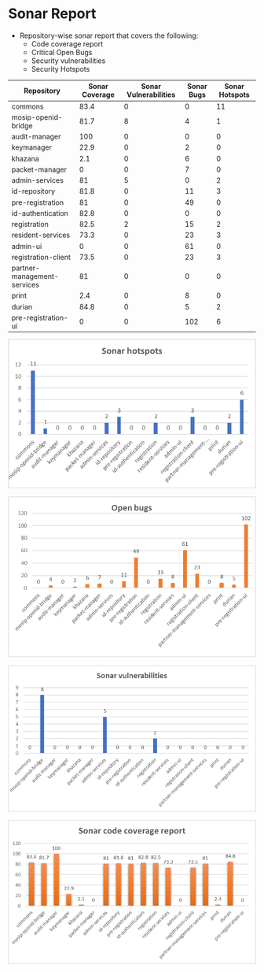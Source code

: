 # Sonar Report

* Repository-wise sonar report that covers the following:
  * Code coverage report
  * Critical Open Bugs
  * Security vulnerabilities
  * Security Hotspots

| Repository                  | Sonar Coverage | Sonar Vulnerabilities | Sonar Bugs | Sonar Hotspots |
| --------------------------- | -------------- | --------------------- | ---------- | -------------- |
| commons                     | 83.4           | 0                     | 0          | 11             |
| mosip-openid-bridge         | 81.7           | 8                     | 4          | 1              |
| audit-manager               | 100            | 0                     | 0          | 0              |
| keymanager                  | 22.9           | 0                     | 2          | 0              |
| khazana                     | 2.1            | 0                     | 6          | 0              |
| packet-manager              | 0              | 0                     | 7          | 0              |
| admin-services              | 81             | 5                     | 0          | 2              |
| id-repository               | 81.8           | 0                     | 11         | 3              |
| pre-registration            | 81             | 0                     | 49         | 0              |
| id-authentication           | 82.8           | 0                     | 0          | 0              |
| registration                | 82.5           | 2                     | 15         | 2              |
| resident-services           | 73.3           | 0                     | 23         | 3              |
| admin-ui                    | 0              | 0                     | 61         | 0              |
| registration-client         | 73.5           | 0                     | 23         | 3              |
| partner-management-services | 81             | 0                     | 0          | 0              |
| print                       | 2.4            | 0                     | 8          | 0              |
| durian                      | 84.8           | 0                     | 5          | 2              |
| pre-registration-ui         | 0              | 0                     | 102        | 6              |

![](../../.gitbook/assets/sonar-hotspots-1201B1.png)

![](../../.gitbook/assets/open-bugs-1201B1.png)

![](../../.gitbook/assets/sonar-vulnerabilities-1201B1.png)

![](../../.gitbook/assets/sonar-code-coverage-1201B1.png)
